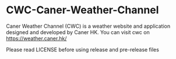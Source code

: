 # CWC-Caner-Weather-Channel
Caner Weather Channel (CWC) is a weather website and application designed and developed by Caner HK. You can visit cwc on https://weather.caner.hk/

Please read LICENSE before using release and pre-release files

